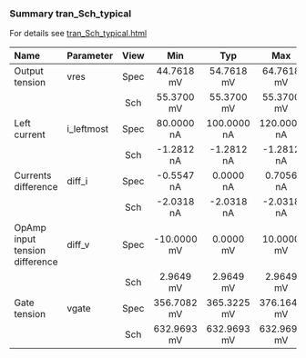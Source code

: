 ### Summary tran_Sch_typical

For details see <a href='tran_Sch_typical.html'>tran_Sch_typical.html</a>

|**Name**|**Parameter**|**View**|**Min** | **Typ** | **Max**|
|:---|:---|:---:|:---:|:---:|:---:|
|Output tension|vres | Spec | 44.7618 mV | 54.7618 mV | 64.7618 mV |
| | | Sch|55.3700 mV | 55.3700 mV | 55.3700 mV |
|Left current|i\_leftmost | Spec | 80.0000 nA | 100.0000 nA | 120.0000 nA |
| | | Sch|-1.2812 nA | -1.2812 nA | -1.2812 nA |
|Currents difference|diff\_i | Spec | -0.5547 nA | 0.0000 nA | 0.7056 nA |
| | | Sch|-2.0318 nA | -2.0318 nA | -2.0318 nA |
|OpAmp input tension difference|diff\_v | Spec | -10.0000 mV | 0.0000 mV | 10.0000 mV |
| | | Sch|2.9649 mV | 2.9649 mV | 2.9649 mV |
|Gate tension|vgate | Spec | 356.7082 mV | 365.3225 mV | 376.1640 mV |
| | | Sch|632.9693 mV | 632.9693 mV | 632.9693 mV |
